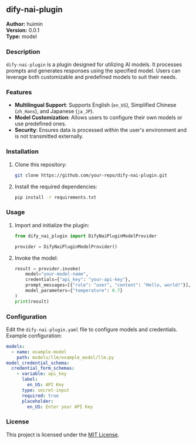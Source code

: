 ## dify-nai-plugin

**Author:** huimin  
**Version:** 0.0.1  
**Type:** model  

### Description
`dify-nai-plugin` is a plugin designed for utilizing AI models. It processes prompts and generates responses using the specified model. Users can leverage both customizable and predefined models to suit their needs.

### Features
- **Multilingual Support**: Supports English (`en_US`), Simplified Chinese (`zh_Hans`), and Japanese (`ja_JP`).
- **Model Customization**: Allows users to configure their own models or use predefined ones.
- **Security**: Ensures data is processed within the user's environment and is not transmitted externally.

### Installation
1. Clone this repository:
   ```bash
   git clone https://github.com/your-repo/dify-nai-plugin.git
   ```

2. Install the required dependencies:
   ```bash
   pip install -r requirements.txt
   ```

### Usage
1. Import and initialize the plugin:
   ```python
   from dify_nai_plugin import DifyNaiPluginModelProvider

   provider = DifyNaiPluginModelProvider()
   ```

2. Invoke the model:
   ```python
   result = provider.invoke(
       model="your-model-name",
       credentials={"api_key": "your-api-key"},
       prompt_messages=[{"role": "user", "content": "Hello, world!"}],
       model_parameters={"temperature": 0.7}
   )
   print(result)
   ```

### Configuration
Edit the `dify-nai-plugin.yaml` file to configure models and credentials. Example configuration:

```yaml
models:
  - name: example-model
    path: models/llm/example_model/llm.py
model_credential_schema:
  credential_form_schemas:
    - variable: api_key
      label:
        en_US: API Key
      type: secret-input
      required: true
      placeholder:
        en_US: Enter your API Key
```

### License
This project is licensed under the [MIT License](./LICENSE).

